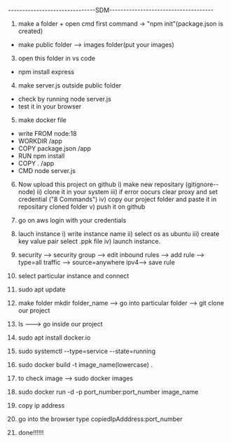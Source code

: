 -------------------------------SDM-------------------------------------

1) make a folder + open cmd first command -> "npm init"(package.json is created)
- make public folder --> images folder(put your images)
  
3) open this folder in vs code 
- npm install express
  
4) make server.js outside public folder
- check by running node server.js
- test it in your browser
  
5) make docker file 
- write FROM node:18
- WORKDIR /app
- COPY package.json /app
- RUN npm install
- COPY . /app
- CMD node server.js 

6) Now upload this project on github
         i) make new repositary (gitignore--node)
         ii) clone it in your system
         iii) if error oocurs clear proxy and set credential ("8 Commands")
         iv) copy our project folder and paste it in repositary cloned folder
         v)  push it on github
   
8) go on aws login with your credentials
   
10) lauch instance 
       i) write instance name
       ii) select os as ubuntu
       iii) create key value pair select .ppk file
       iv) launch instance.
    
12) security --> security group --> edit inbound rules --> add rule --> type=all traffic --> source=anywhere ipv4--> save rule 
13) select particular instance and connect
14) sudo apt update 
15) make folder mkdir folder_name --> go into particular folder --> git clone our project
16) ls --->  go inside our project
17) sudo apt install docker.io
18) sudo systemctl --type=service --state=running
19) sudo docker build -t image_name(lowercase) .
20) to check image --> sudo docker images
21) sudo docker run -d -p port_number:port_number image_name
22) copy ip address
23) go into the browser type copiedIpAdddress:port_number
24) done!!!!!!
